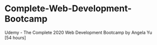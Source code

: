 # Complete-Web-Development-Bootcamp
Udemy - The Complete 2020 Web Development Bootcamp by Angela Yu [54 hours]
